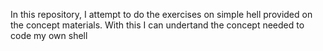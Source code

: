 In this repository, I attempt to do the exercises on simple hell provided on the concept materials. With this I can undertand the concept needed to code my own shell